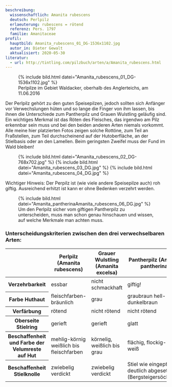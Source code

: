 ```yaml
---
beschreibung:
  wissenschaftlich: Amanita rubescens
  deutsch: Perlpilz
  erlaeuterung: rubescens = rötend
  referenz: Pers. 1797
  familie: Amanitaceae
profil:
  hauptbild: Amanita_rubescens_01_DG-1536x1102.jpg
  autor_in: Dieter Gewalt
  aktualisiert: 2020-05-30
literatur:
  - url: http://tintling.com/pilzbuch/arten/a/Amanita_rubescens.html
---
```


<figure>
  {% include bild.html datei="Amanita_rubescens_01_DG-1536x1102.jpg" %}
  <figcaption>Perlpilze im Gebiet Waldacker, oberhalb des Anglerteichs, am 11.06.2016</figcaption>
</figure>

Der Perlpilz gehört zu den guten Speisepilzen, jedoch sollten sich Anfänger vor Verwechslungen hüten und so lange die Finger von ihm lassen, bis ihnen die Unterschiede zum Pantherpilz und Grauen Wulstling geläufig sind. Ein wichtiges Merkmal ist das Röten des Fleisches, das irgendwo am Pilz erkennbar sein muss und bei den beiden anderen Arten niemals vorkommt. Alle meine hier platzierten Fotos zeigen solche Rottöne, zum Teil an Fraßstellen, zum Teil durchscheinend auf der Hutoberfläche, an der Stielbasis oder an den Lamellen. Beim geringsten Zweifel muss der Fund im Wald bleiben!

<figure>
  {% include bild.html datei="Amanita_rubescens_02_DG-768x702.jpg" %}
  {% include bild.html datei="Amanita_rubescens_03_DG.jpg" %}
  {% include bild.html datei="Amanita_rubescens_04_DG.jpg" %}
</figure>

Wichtiger Hinweis: Der Perpilz ist (wie viele andere Speisepilze auch) roh giftig. Ausreichend erhitzt ist kann er ohne Bedenken verzehrt werden.

<figure>
  {% include bild.html datei="Amanita_pantherinaAmanita_rubescens_06_DG.jpg" %}
  <figcaption>Um den Perlpilz sicher vom giftigen Pantherpilz zu unterscheiden, muss man schon genau hinschauen und wissen, auf welche Merkmale man achten muss.</figcaption>
</figure>

### Unterscheidungskriterien zwischen den drei verwechselbaren Arten:

<div class="table-responsive">
<table class="table">
  <thead>
    <tr>
      <th> </th>
      <th>Perlpilz (Amanita rubescens)</th>
      <th>Grauer Wulstling (Amanita excelsa)</th>
      <th>Pantherpilz (Amanita pantherina)</th>
    </tr>
  </thead>
  <tbody>
    <tr>
      <th>Verzehrbarkeit</th>
      <td>essbar</td>
      <td>nicht schmackhaft</td>
      <td>giftig!</td>
    </tr>
    <tr>
      <th>Farbe Huthaut</th>
      <td>fleischfarben-bräunlich</td>
      <td>grau</td>
      <td>graubraun	hell- bis dunkelbraun</td>
    </tr>
    <tr>
      <th>Verfärbung</th>
      <td>rötend</td>
      <td>nicht rötend</td>
      <td>nicht rötend</td>
    </tr>
    <tr>
      <th>Oberseite Stielring</th>
      <td>gerieft</td>
      <td>gerieft</td>
      <td>glatt</td>
    </tr>
    <tr>
      <th>Beschaffenheit und Farbe der Velumreste auf Hut</th>
      <td>mehlig-körnig weißlich bis fleischfarben</td>
      <td>körnelig, weißlich bis grau</td>
      <td>flächig, flockig-häutig, weiß</td>
    </tr>
    <tr>
      <th>Beschaffenheit Stielknolle</th>
      <td>zwiebelig verdickt</td>
      <td>zwiebelig verdickt</td>
      <td>Stiel wie eingepfropft, deutlich abgesetzt (Bergsteigersöckchen)</td>
    </tr>
  </tbody>
</table>
</div>
